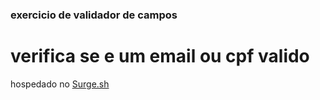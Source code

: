 ### exercicio de validador de campos

# verifica se e um email ou cpf valido

hospedado no <a href="https://cleitson-trybe-validador.surge.sh/"> Surge.sh </a>